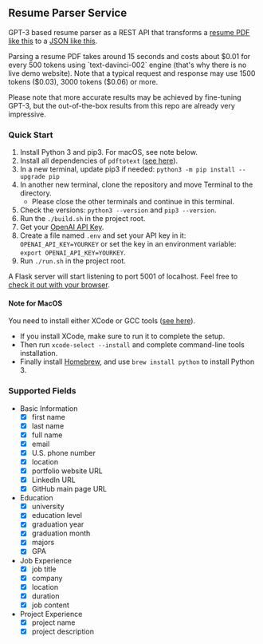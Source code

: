 ## Resume Parser Service

GPT-3 based resume parser as a REST API that transforms a [resume PDF like this](https://github.com/Sweatnessstrong/nlp-resume-parser/examples/SDE_May2023_HuanXu.pdf) to a [JSON like this](https://github.com/Sweatnessstrong/nlp-resume-parser/examples/resume.json).


Parsing a resume PDF takes around 15 seconds and costs about $0.01 for every 500 tokens using `text-davinci-002` engine (that's why there is no live demo website). Note that a typical request and response may use 1500 tokens ($0.03), 3000 tokens ($0.06) or more.

Please note that more accurate results may be achieved by fine-tuning GPT-3, but the out-of-the-box results from this repo are already very impressive.

### Quick Start
1. Install Python 3 and pip3. For macOS, see note below.
1. Install all dependencies of `pdftotext` ([see here](https://github.com/jalan/pdftotext)).
1. In a new terminal, update pip3 if needed: `python3 -m pip install --upgrade pip`
1. In another new terminal, clone the repository and move Terminal to the directory.
    * Please close the other terminals and continue in this terminal.
1. Check the versions: `python3 --version` and `pip3 --version`.
1. Run the `./build.sh` in the project root.
1. Get your [OpenAI API Key](https://openai.com/api/).
1. Create a file named `.env` and set your API key in it: `OPENAI_API_KEY=YOURKEY` or set the key in an environment variable: `export OPENAI_API_KEY=YOURKEY`.
1. Run `./run.sh` in the project root.

A Flask server will start listening to port 5001 of localhost. Feel free to [check it out with your browser](http://0.0.0.0:5001/).

#### Note for MacOS

You need to install either XCode or GCC tools ([see here](https://docs.python-guide.org/starting/install3/osx/#doing-it-right)).
* If you install XCode, make sure to run it to complete the setup.
* Then run `xcode-select --install` and complete command-line tools installation.
* Finally install [Homebrew](https://brew.sh/), and use `brew install python` to install Python 3.

### Supported Fields
- Basic Information
  - [x] first name
  - [x] last name
  - [x] full name
  - [x] email 
  - [x] U.S. phone number
  - [x] location
  - [x] portfolio website URL
  - [x] LinkedIn URL
  - [x] GitHub main page URL
- Education
  - [x] university
  - [x] education level
  - [x] graduation year
  - [x] graduation month
  - [x] majors
  - [x] GPA
- Job Experience
  - [x] job title
  - [x] company
  - [x] location
  - [x] duration
  - [x] job content
- Project Experience
  - [x] project name
  - [x] project description

